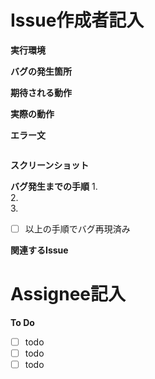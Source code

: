 # Issue作成者記入
<!-- 以下をわかる範囲で詳細に埋めてください。 -->
**実行環境**

**バグの発生箇所**

**期待される動作**

**実際の動作**

**エラー文**
```

```

**スクリーンショット**

**バグ発生までの手順**
1.  
2.  
3.  

- [ ] 以上の手順でバグ再現済み

**関連するIssue**

# Assignee記入
<!-- タスクにとりかかる前に埋めてください。 -->
**To Do**
- [ ] todo
- [ ] todo
- [ ] todo
